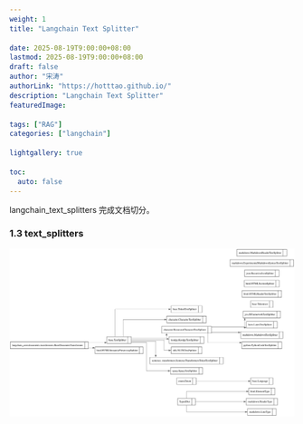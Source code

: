 ```yaml
---
weight: 1
title: "Langchain Text Splitter"

date: 2025-08-19T9:00:00+08:00
lastmod: 2025-08-19T9:00:00+08:00
draft: false
author: "宋涛"
authorLink: "https://hotttao.github.io/"
description: "Langchain Text Splitter"
featuredImage: 

tags: ["RAG"]
categories: ["langchain"]

lightgallery: true

toc:
  auto: false
---
```

langchain_text_splitters 完成文档切分。

### 1.3 text_splitters 

![UML 类图](/images/langchain/splitters.svg)

